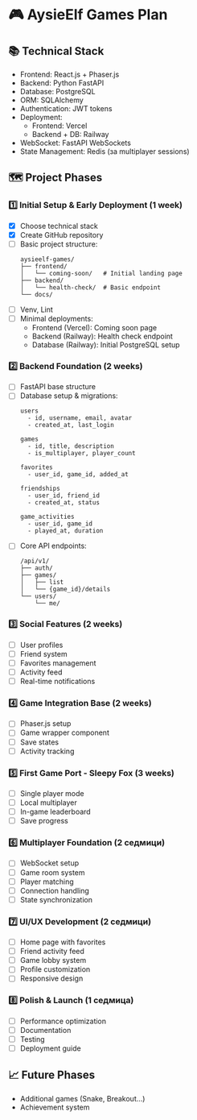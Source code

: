# 🎮 AysieElf Games Plan

## 📚 Technical Stack
- Frontend: React.js + Phaser.js
- Backend: Python FastAPI
- Database: PostgreSQL
- ORM: SQLAlchemy
- Authentication: JWT tokens
- Deployment: 
  - Frontend: Vercel
  - Backend + DB: Railway
- WebSocket: FastAPI WebSockets
- State Management: Redis (за multiplayer sessions)

## 🗺️ Project Phases

### 1️⃣ Initial Setup & Early Deployment (1 week)
- [x] Choose technical stack
- [x] Create GitHub repository
- [ ] Basic project structure:
  ```
  aysieelf-games/
  ├── frontend/          
  │   └── coming-soon/   # Initial landing page
  ├── backend/           
  │   └── health-check/  # Basic endpoint
  └── docs/             
  ```
- [ ] Venv, Lint
- [ ] Minimal deployments:
  - Frontend (Vercel): Coming soon page
  - Backend (Railway): Health check endpoint
  - Database (Railway): Initial PostgreSQL setup

### 2️⃣ Backend Foundation (2 weeks)
- [ ] FastAPI base structure
- [ ] Database setup & migrations:
  ```
  users
    - id, username, email, avatar
    - created_at, last_login
  
  games
    - id, title, description
    - is_multiplayer, player_count
    
  favorites
    - user_id, game_id, added_at
    
  friendships
    - user_id, friend_id
    - created_at, status
    
  game_activities
    - user_id, game_id
    - played_at, duration
  ```
- [ ] Core API endpoints:
  ```
  /api/v1/
  ├── auth/
  ├── games/
  │   ├── list
  │   └── {game_id}/details
  └── users/
      └── me/
  ```

### 3️⃣ Social Features (2 weeks)
- [ ] User profiles
- [ ] Friend system
- [ ] Favorites management
- [ ] Activity feed
- [ ] Real-time notifications

### 4️⃣ Game Integration Base (2 weeks)
- [ ] Phaser.js setup
- [ ] Game wrapper component
- [ ] Save states
- [ ] Activity tracking

### 5️⃣ First Game Port - Sleepy Fox (3 weeks)
- [ ] Single player mode
- [ ] Local multiplayer
- [ ] In-game leaderboard
- [ ] Save progress

### 6️⃣ Multiplayer Foundation (2 седмици)
- [ ] WebSocket setup
- [ ] Game room system
- [ ] Player matching
- [ ] Connection handling
- [ ] State synchronization

### 7️⃣ UI/UX Development (2 седмици)
- [ ] Home page with favorites
- [ ] Friend activity feed
- [ ] Game lobby system
- [ ] Profile customization
- [ ] Responsive design

### 8️⃣ Polish & Launch (1 седмица)
- [ ] Performance optimization
- [ ] Documentation
- [ ] Testing
- [ ] Deployment guide

## 📈 Future Phases
- Additional games (Snake, Breakout...)
- Achievement system
